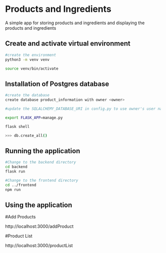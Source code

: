 # Products and Ingredients

A simple app for storing products and ingredients and displaying the products and ingredients

## Create and activate virtual environment

```bash
#create the environment
python3 -m venv venv

source venv/bin/activate
```
## Installation of Postgres database

```bash
#create the database
create database product_information with owner <owner>

#update the SQLALCHEMY_DATABASE_URI in config.py to use owner's user name and password

export FLASK_APP=manage.py

flask shell

>>> db.create_all()
```

## Running the application

```bash
#Change to the backend directory
cd backend
flask run

#Change to the frontend directory
cd ../frontend
npm run

```

## Using the application
#Add Products

http://localhost:3000/addProduct

#Product List

http://localhost:3000/productList